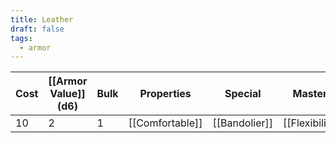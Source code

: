```yaml
---
title: Leather
draft: false
tags:
  - armor
---
```

| Cost | [[Armor Value]] (d6) | Bulk | Properties                          | Special          | Mastery            |
| ---- | -------------------- | ---- | ----------------------------------- | ---------------- | ------------------ |
| 10   | 2                    | 1    | [[Comfortable]]                     | [[Bandolier]]    | [[Flexibility]]    |
